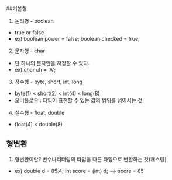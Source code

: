 ##기본형
1. 논리형 - boolean
- true or false
- ex) boolean power = false; boolean checked = true;

2. 문자형 - char
- 단 하나의 문자만을 저장할 수 있다.
- ex) char ch = 'A';

3. 정수형 - byte, short, int, long
- byte(1) < short(2) < int(4) < long(8)
- 오버플로우 : 타입이 표현할 수 있는 값의 범위를 넘어서는 것

4. 실수형 - float, double
- float(4) < double(8)

## 형변환
1. 형변환이란? 변수나리터럴의 타입을 다른 타입으로 변환하는 것(캐스팅)
- ex) double d = 85.4; int score = (int) d; --> score = 85